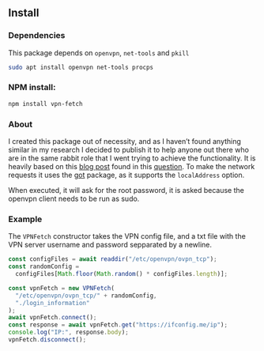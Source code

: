 ## Install

### Dependencies

This package depends on `openvpn`, `net-tools` and `pkill`

```sh
sudo apt install openvpn net-tools procps
```

### NPM install:

```sh
npm install vpn-fetch
```

### About

I created this package out of necessity, and as I haven’t found anything similar in my research I decided to publish it to help anyone out there who are in the same rabbit role that I went trying to achieve the functionality. It is heavily based on this [blog post](http://www.georgiecasey.com/2013/07/26/how-to-use-overplay-and-other-vpns-as-a-curl-proxy/) found in this [question](https://serverfault.com/questions/653496/use-openvpn-tun-device-for-specific-request). To make the network requests it uses the [got](https://www.npmjs.com/package/got) package, as it supports the `localAddress` option.

When executed, it will ask for the root password, it is asked because the openvpn client needs to be run as sudo.

### Example

The `VPNFetch` constructor takes the VPN config file, and a txt file with the VPN server username and password sepparated by a newline.

```js
const configFiles = await readdir("/etc/openvpn/ovpn_tcp");
const randomConfig =
  configFiles[Math.floor(Math.random() * configFiles.length)];

const vpnFetch = new VPNFetch(
  "/etc/openvpn/ovpn_tcp/" + randomConfig,
  "./login_information"
);
await vpnFetch.connect();
const response = await vpnFetch.get("https://ifconfig.me/ip");
console.log("IP:", response.body);
vpnFetch.disconnect();
```
